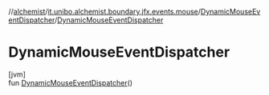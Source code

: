 //[alchemist](../../../index.md)/[it.unibo.alchemist.boundary.jfx.events.mouse](../index.md)/[DynamicMouseEventDispatcher](index.md)/[DynamicMouseEventDispatcher](-dynamic-mouse-event-dispatcher.md)

# DynamicMouseEventDispatcher

[jvm]\
fun [DynamicMouseEventDispatcher](-dynamic-mouse-event-dispatcher.md)()
